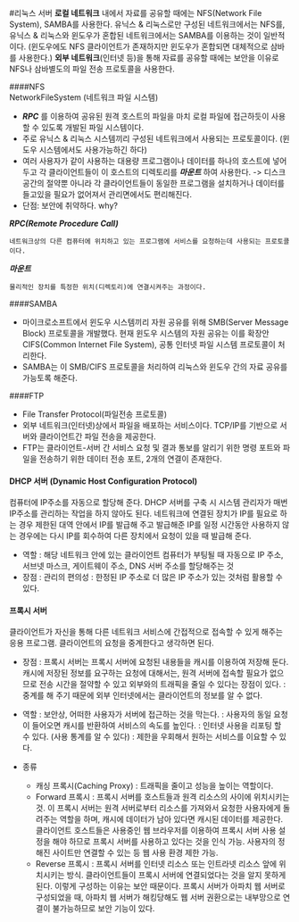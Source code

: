 #리눅스 서버
**로컬 네트워크** 내에서 자료를 공유할 때에는 NFS(Network File System), SAMBA를 사용한다. 유닉스 & 리눅스로만 구성된 네트워크에서는 NFS를, 유닉스 & 리눅스와 윈도우가 혼합된 네트워크에서는 SAMBA를 이용하는 것이 일반적이다. (윈도우에도 NFS 클라이언트가 존재하지만 윈도우가 혼합되면 대체적으로 삼바를 사용한다.)
**외부 네트워크**(인터넷 등)을 통해 자료를 공유할 때에는 보안을 이유로 NFS나 삼바별도의 파일 전송 프로토콜을 사용한다.

####NFS  
NetworkFileSystem (네트워크 파일 시스템)
- ***RPC*** 를 이용하여 공유된 원격 호스트의 파일을 마치 로컬 파일에 접근하듯이 사용할 수 있도록 개발된 파일 시스템이다.
- 주로 유닉스 & 리눅스 시스템끼리 구성된 네트워크에서 사용되는 프로토콜이다. (윈도우 시스템에서도 사용가능하긴 하다)
- 여러 사용자가 같이 사용하는 대용량 프로그램이나 데이터를 하나의 호스트에 넣어두고 각 클라이언트들이 이 호스트의 디렉토리를  ***마운트*** 하여 사용한다.
-> 디스크 공간의 절약뿐 아니라 각 클라이언트들이 동일한 프로그램을 설치하거나 데이터를 들고있을 필요가 없어져서 관리면에서도 편리해진다.
- 단점: 보안에 취약하다. why?

***RPC(Remote Procedure Call)***  
```
네트워크상의 다른 컴퓨터에 위치하고 있는 프로그램에 서비스를 요청하는데 사용되는 프로토콜이다.
```

***마운트***  
```
물리적인 장치를 특정한 위치(디렉토리)에 연결시켜주는 과정이다.
```

####SAMBA
- 마이크로소프트에서 윈도우 시스템끼리 자원 공유를 위해 SMB(Server Message Block) 프로토콜을 개발했다. 현재 윈도우 시스템의 자원 공유는 이를 확장안 CIFS(Common Internet File System), 공통 인터넷 파일 시스템 프로토콜이 처리한다.
- SAMBA는 이 SMB/CIFS 프로토콜을 처리하여 리눅스와 윈도우 간의 자료 공유를 가능토록 해준다.

####FTP
- File Transfer Protocol(파일전송 프로토콜)
- 외부 네트워크(인터넷)상에서 파일을 배포하는 서비스이다. TCP/IP를 기반으로 서버와 클라이언트간 파일 전송을 제공한다. 
- FTP는 클라이언트-서버 간 서비스 요청 및 결과 통보를 알리기 위한 명령 포트와 파일을 전송하기 위한 데이터 전송 포트, 2개의 연결이 존재한다.


#### DHCP 서버 (Dynamic Host Configuration Protocol)
컴퓨터에 IP주소를 자동으로 할당해 준다. DHCP 서버를 구축 시 시스템 관리자가 매번 IP주소를 관리하는 작업을 하지 않아도 된다.
네트워크에 연결된 장치가 IP를 필요로 하는 경우 제한된 대역 안에서 IP를 발급해 주고 발급해준 IP를 일정 시간동안 사용하지 않는 경우에는 다시 IP를 회수하여 다른 장치에서 요청이 있을 때 발급해 준다.
* 역할
: 해당 네트워크 안에 있는 클라이언트 컴퓨터가 부팅될 때 자동으로 IP 주소, 서브넷 마스크, 게이트웨이 주소, DNS 서버 주소를 할당해주는 것
* 장점
: 관리의 편의성
: 한정된 IP 주소로 더 많은 IP 주소가 있는 것처럼 활용할 수 있다.

#### 프록시 서버
클라이언트가 자신을 통해 다른 네트워크 서비스에 간접적으로 접속할 수 있게 해주는 응용 프로그램. 클라이언트의 요청을 중계한다고 생각하면 된다.
* 장점
: 프록시 서버는 프록시 서버에 요청된 내용들을 캐시를 이용하여 저장해 둔다. 캐시에 저장된 정보를 요구하는 요청에 대해서는, 원격 서버에 접속할 필요가 없으므로 전송 시간을 절약할 수 있고 외부와의 트래픽을 줄일 수 있다는 장점이 있다.
: 중계를 해 주기 때문에 외부 인터넷에서는 클라이언트의 정보를 알 수 없다.

* 역할
: 보안상, 어떠한 사용자가 서버에 접근하는 것을 막는다.
: 사용자의 동일 요청이 들어오면 캐시를 반환하여 서비스의 속도를 높인다.
: 인터넷 사용을 리포팅 할 수 있다. (사용 통계를 알 수 있다)
: 제한을 우회해서 원하는 서비스를 이요할 수 있다.

* 종류
  * 캐싱 프록시(Caching Proxy)
  : 트래픽을 줄이고 성능을 높이는 역할이다.
  * Forward  프록시
: 프록시 서버를 호스트들과 원격 리소스의 사이에 위치시키는 것.
이 프록시 서버는 원격 서버로부터 리소스를 가져와서 요청한 사용자에게 돌려주는 역할을 하며, 캐시에 데이터가 남아 있다면 캐시된 데이터를 제공한다.
클라이언트 호스트들은 사용중인 웹 브라우저를 이용하여 프록시 서버 사용 설정을 해야 하므로 프록시 서버를 사용하고 있다는 것을 인식 가능. 사용자의 정해진 사이트만 연결할 수 있는 등 웹 사용 환경 제한 가능.
   *  Reverse 프록시
: 프록시 서버를 인터넷 리소스 또는 인트라넷 리소스 앞에 위치시키는 방식. 클라이언트들이 프록시 서버에 연결되었다는 것을 알지 못하게 된다.
이렇게 구성하는 이유는 보안 때문이다. 프록시 서버가 아파치 웹 서버로 구성되었을 때, 아파치 웹 서버가 해킹당해도 웹 서버 권환으로는 내부망으로 연결이 불가능하므로 보안 기능이 있다.
